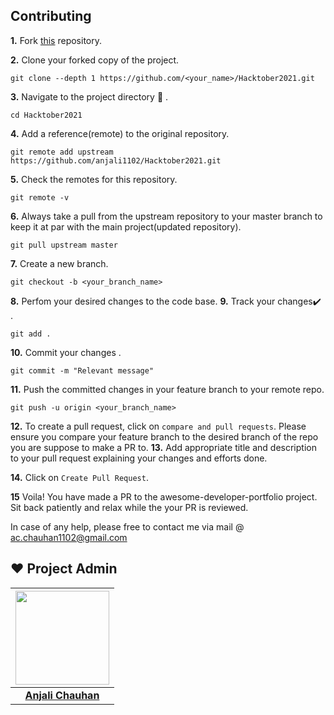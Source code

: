 ## Contributing

**1.**  Fork [this](https://github.com/anjali1102/Hacktober2021.git) repository.

**2.**  Clone your forked copy of the project.

```
git clone --depth 1 https://github.com/<your_name>/Hacktober2021.git
```

**3.** Navigate to the project directory :file_folder: .

```
cd Hacktober2021

```

**4.** Add a reference(remote) to the original repository.

```
git remote add upstream https://github.com/anjali1102/Hacktober2021.git
```

**5.** Check the remotes for this repository.
```
git remote -v
```

**6.** Always take a pull from the upstream repository to your master branch to keep it at par with the main project(updated repository).

```
git pull upstream master
```

**7.** Create a new branch.

```
git checkout -b <your_branch_name>
```

**8.** Perfom your desired changes to the code base.
**9.** Track your changes:heavy_check_mark: .

```
git add . 
```

**10.** Commit your changes .

```
git commit -m "Relevant message"
```

**11.** Push the committed changes in your feature branch to your remote repo.
```
git push -u origin <your_branch_name>
```

**12.** To create a pull request, click on `compare and pull requests`. Please ensure you compare your feature branch to the desired branch of the repo you are suppose to make a PR to.
**13.** Add appropriate title and description to your pull request explaining your changes and efforts done.


**14.** Click on `Create Pull Request`.

**15** Voila! You have made a PR to the awesome-developer-portfolio project. Sit back patiently and relax while the your PR is reviewed. 

 In case of any help, please free to contact me via mail @ ac.chauhan1102@gmail.com
 
## ❤️ Project Admin

|                                     <a href="https://github.com/anjali1102"><img src="https://media-exp1.licdn.com/dms/image/C5603AQFKL2C1zYA7aQ/profile-displayphoto-shrink_800_800/0/1623232761747?e=1640217600&v=beta&t=eJVuLrPhxKHOuFPDGsweMgsuVMc2WTAfc1d2sB2H7z8" width=150px height=150px /></a>                                      |
| :-----------------------------------------------------------------------------------------------------------------------------------------------------------------------------------------------------------------------------------------------------------------: |
|                                                                                      **[Anjali Chauhan](https://www.linkedin.com/in/anjali1102/)**                                                                                    |
